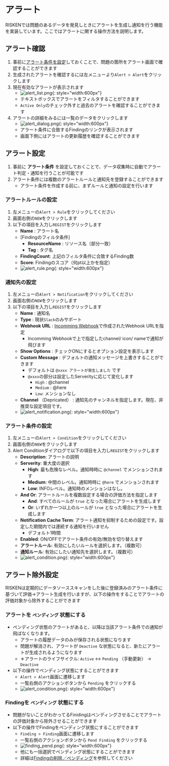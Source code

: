 # アラート
RISKENでは問題のあるデータを発見しときにアラートを生成し通知を行う機能を実装しています。ここではアラートに関する操作方法を説明します。

## アラート確認
1. 事前に[アラート条件を設定](#_3)しておくことで、問題の箇所をアラート画面で確認することができます
2. 生成されたアラートを確認するには左メニューより`Alert > Alert`をクリックします
3. 現在有効なアラートが表示されます
    - ![alert_list.png](/img/risken/alert_list.png){: style="width:600px"}
    - テキストボックスでアラートをフィルタすることができます
    - `Active Only`のチェック外すと過去のアラートを確認することができます
4. アラートの詳細をみるには一覧のデータをクリックします
    - ![alert_dialog.png](/img/risken/alert_dialog.png){: style="width:600px"}
    - アラート条件に合致するFindingのリンクが表示されます
    - 画面下側にはアラートの更新履歴を確認することができます

## アラート設定
1. 事前に **アラート条件** を設定しておくことで、データ収集時に自動でアラート判定・通知を行うことが可能です
2. アラート条件には複数のアラートルールと通知先を登録することができます
    - アラート条件を作成する前に、まずルールと通知の設定を行います

### アラートルールの設定
1. 左メニューの`Alert > Rule`をクリックしてください
2. 画面右側の`NEW`をクリックします
3. 以下の項目を入力し`REGIST`をクリックします
    - **Name** : アラート名
    - [Findingのフィルタ条件]
        - **ResourceName** : リソース名（部分一致）
        - **Tag** : タグ名
    - **FindingCount**: 上記のフィルタ条件に合致するFinding数
    - **Score**: Findingのスコア（何pt以上かを指定）
    - ![alert_rule.png](/img/risken/alert_rule.png){: style="width:600px"}

### 通知先の設定
1. 左メニューの`Alert > Notification`をクリックしてください
2. 画面右側の`NEW`をクリックします
3. 以下の項目を入力し`REGIST`をクリックします
    - **Name** : 通知名
    - **Type** : 現状`Slack`のみサポート
    - **Webhook URL** : [Incomming Webhook](https://api.slack.com/messaging/webhooks)で作成されたWebhook URLを指定
        - Incomming Webhookで上で指定したchannel/ icon/ nameで通知が飛びます
    - **Show Options** : チェックONにするとオプション設定を表示します
    - **Custom Message** : デフォルトの通知メッセージを上書きすることができます
        - デフォルトは `@xxxx アラートが発生しました` です
        - `@xxxx`の部分は設定したServerityに応じて変化します
            - `High` : @channel
            - `Medium` : @here
            - `Low`: メンションなし
    - **Channel** （Depricated） : 通知先のチャンネルを指定します。現在、非推奨な設定項目です。
    - ![alert_notification.png](/img/risken/alert_notification.png){: style="width:600px"}

### アラート条件の設定
1. 左メニューの`Alert > Condition`をクリックしてください
2. 画面右側の`NEW`をクリックします
3. Alert Conditionダイアログで以下の項目を入力し`REGIST`をクリックします
    - **Description**: アラートの説明
    - **Serverity**: 重大度の選択
        - **High**: 最も危険なレベル。通知時時に `@channel` でメンションされます
        - **Medium**: 中間のレベル。通知時時に `@here` でメンションされます
        - **Low**: INFOレベル。通知時のメンションはなし。
    - **And Or**: アラートルールを複数設定する場合の評価方法を指定します
        - **And**: すべてのルールが `true` となった場合にアラートを生成します
        - **Or**: いずれか一つ以上のルールが `true` となった場合にアラートを生成します
    - **Notification Cache Term**: アラート通知を抑制するための設定です。設定した期間内では連続する通知を行いません
        - デフォルト1時間
    - **Enabled**: ON/OFFでアラート条件の有効/無効を切り替えます
    - **アラートルール**: 有効にしたいルールを選択します。（複数可）
    - **通知ルール**: 有効にしたい通知先を選択します。（複数可）
    - ![alert_condition.png](/img/risken/alert_condition.png){: style="width:600px"}

## アラート除外設定

RISKENは定期的にデータソーススキャンをした後に登録済みのアラート条件に基づいて評価→アラート生成を行いますが、以下の操作をすることでアラートの評価対象から除外することができます

### アラートを `ペンディング` 状態にする
- ペンディング状態のアラートがあると、以降は当該アラート条件での通知が飛ばなくなります。
    - アラートの履歴データのみが保存される状態になります
    - 問題が解消され、アラートが `Deactive` な状態になると、新たにアラートが生成されるようになります
    - ＊アラートのライフサイクル: `Active` <-> `Pending` （手動更新） -> `Deactive`
- 以下の操作でペンディング状態にすることができます
    - `Alert > Alert`画面に遷移します
    - 一覧右側のアクションボタンから `Pending` をクリックする
    - ![alert_condition.png](/img/risken/alert_pend.png){: style="width:600px"}

### Findingを `ペンディング` 状態にする
- 問題がないことがわかってるFinidingはペンディングさせることでアラートの評価対象から除外させることができます
- 以下の操作でFindingをペンディング状態にすることができます
    - `Finding > Finding`画面に遷移します
    - 一覧右側のアクションボタンから `Pend Finding` をクリックする
    - ![finding_pend.png](/img/risken/finding_pend.png){: style="width:600px"}
    - 他にも一括選択でペンディング状態にすることができます
    - 詳細は[Findingの削除／ペンディング](/risken/finding/#_4)を参照してください
